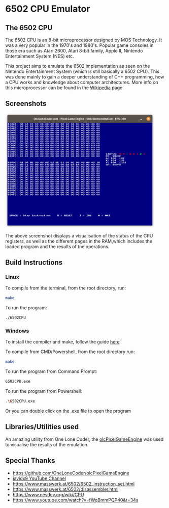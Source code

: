 # 6502 CPU Emulator

## The 6502 CPU

The 6502 CPU is an 8-bit microprocessor designed by MOS Technology. It was a very popular in the 1970's and 1980's. Popular game consoles in those era such as Atari 2600, Atari 8-bit family, Apple II, Nintendo Entertainment System (NES) etc.

This project aims to emulate the 6502 implementation as seen on the Nintendo Entertainment System (which is still basically a 6502 CPU). This was done mainly to gain a deeper understanding of C++ programming, how a CPU works and knowledge about computer architectures. More info on this microprocessor can be found in the [Wikipedia](https://en.wikipedia.org/wiki/MOS_Technology_6502) page.

## Screenshots

<img src="..screenshots/../screenshots/demo.png" width="470">

The above screenshot displays a visualisation of the status of the CPU registers, as well as the different pages in the RAM,which includes the loaded program and the results of tne operations.

## Build Instructions

### Linux

To compile from the terminal, from the root directory, run:
```bash
make
```
To run the program:
```bash
./6502CPU
```

### Windows

To install the compiler and make, follow the guide [here](https://code.visualstudio.com/docs/cpp/config-mingw)

To compile from CMD/Powershell, from the root directory run:
```bash
make
```
To run the program from Command Prompt:
```bash
6502CPU.exe
```
To run the program from Powershell:
```bash
.\6502CPU.exe
```
Or you can double click on the .exe file to open the program
## Libraries/Utilities used

An amazing utility from One Lone Coder, the [olcPixelGameEngine](https://github.com/OneLoneCoder/olcPixelGameEngine) was used to visualise the results of the emulation.

## Special Thanks

- https://github.com/OneLoneCoder/olcPixelGameEngine
- [javidx9 YouTube Channel](https://www.youtube.com/c/javidx9)
- https://www.masswerk.at/6502/6502_instruction_set.html
- https://www.masswerk.at/6502/disassembler.html
- https://www.nesdev.org/wiki/CPU
- https://www.youtube.com/watch?v=fWqBmmPQP40&t=34s